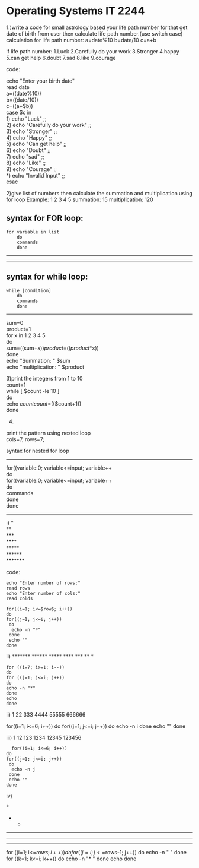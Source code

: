 # Operating Systems IT 2244


1.)write a code for small astrology based your life path number for that get date of birth from user then calculate life path number.(use switch case)
calculation for life path number:
  a=date%10
  b=date/10
  c=a+b

  if life path number:
  1.Luck
  2.Carefully do your work
  3.Stronger
  4.happy
  5.can get help
  6.doubt
  7.sad
  8.like
  9.courage


code:

echo "Enter your birth date"  
read date  
a=$(($date%10))  
b=$(($date/10))  
c=$(($a+$b))  
case $c in  
        1) echo "Luck" ;;  
        2) echo "Carefully do your work" ;;  
        3) echo "Stronger" ;;  
        4) echo "Happy" ;;  
        5) echo "Can get help" ;;  
        6) echo "Doubt" ;;  
        7) echo "sad" ;;  
        8) echo "Like" ;;  
        9) echo "Courage" ;;  
        *) echo "Invalid Input" ;;  
esac  
  




2)give list of numbers then calculate the summation and multiplication using for loop
Example:
1 2 3 4 5 
summation: 15
multiplication: 120

syntax for FOR loop:
------------------------
    for variable in list
        do 
        commands
        done

-----------------------



------------------------
syntax for while loop:
------------------------
    while [condition]
        do 
        commands
        done

------------------------

sum=0  
product=1  
for x in 1 2 3 4 5  
        do  
        sum=$(($sum+$x))  
        product=$(($product*$x))  
        done  
echo "Summation: " $sum  
echo "multiplication: " $product  


3)print the integers from 1 to 10  
count=1  
while [ $count -le 10 ]  
        do  
        echo $count  
        count=$(($count+1))  
        done  





4)  
print the pattern using nested loop  
cols=7, rows=7;  
  
syntax for nested for loop  

------------------------
for((variable:0; variable<=input; variable++  
    do  
    for((variable:0; variable<=input; variable++   
     do  
      commands  
     done  
    done  

------------------------
  
  
i)  *  
    **  
    ***  
    ****  
    *****  
    ******  
    *******  

code:
  
    echo "Enter number of rows:"  
    read rows  
    echo "Enter number of cols:"
    read colds

    for((i=1; i<=$row$; i++))
    do
    for((j=1; j<=i; j++))
     do
      echo -n "*"
     done
     echo ""
    done  



ii) *******
    ******
    *****
    ****
    ***
    **
    *

    for ((i=7; i>=1; i--))
    do
    for ((j=1; j<=i; j++))
    do
    echo -n "*"
    done
    echo
    done

ii) 1
    22
    333
    4444
    55555
    666666

   for((i=1; i<=6; i++))
    do
    for((j=1; j<=i; j++))
     do
      echo -n i
     done
     echo ""
    done

iii) 1
     12
     123
     1234
     12345
     123456

      for((i=1; i<=6; i++))
    do
    for((j=1; j<=i; j++))
     do
      echo -n j
     done
     echo ""
    done

iv) 


    *
   * *
  * * *
 * * * *
* * * * * 

for ((i=1; i<=$rows; i++))
do
  for ((j=i; j<=$rows-1; j++))
  do
    echo -n " "
  done
  for ((k=1; k<=i; k++))
  do
    echo -n "* "
  done
  echo
done
    

